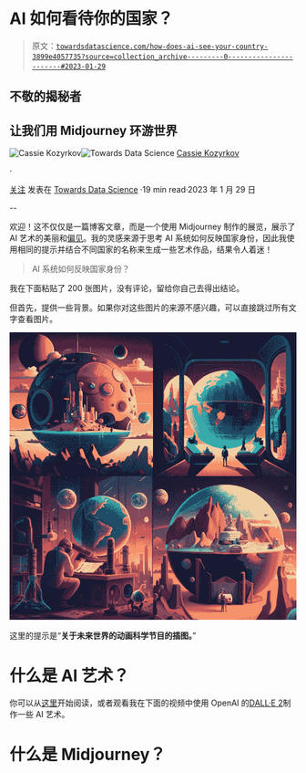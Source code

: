 # AI 如何看待你的国家？

> 原文：[`towardsdatascience.com/how-does-ai-see-your-country-3899e4057735?source=collection_archive---------0-----------------------#2023-01-29`](https://towardsdatascience.com/how-does-ai-see-your-country-3899e4057735?source=collection_archive---------0-----------------------#2023-01-29)

## 不敬的揭秘者

## 让我们用 Midjourney 环游世界

[](https://kozyrkov.medium.com/?source=post_page-----3899e4057735--------------------------------)![Cassie Kozyrkov](https://kozyrkov.medium.com/?source=post_page-----3899e4057735--------------------------------)[](https://towardsdatascience.com/?source=post_page-----3899e4057735--------------------------------)![Towards Data Science](https://towardsdatascience.com/?source=post_page-----3899e4057735--------------------------------) [Cassie Kozyrkov](https://kozyrkov.medium.com/?source=post_page-----3899e4057735--------------------------------)

·

[关注](https://medium.com/m/signin?actionUrl=https%3A%2F%2Fmedium.com%2F_%2Fsubscribe%2Fuser%2F2fccb851bb5e&operation=register&redirect=https%3A%2F%2Ftowardsdatascience.com%2Fhow-does-ai-see-your-country-3899e4057735&user=Cassie+Kozyrkov&userId=2fccb851bb5e&source=post_page-2fccb851bb5e----3899e4057735---------------------post_header-----------) 发表在 [Towards Data Science](https://towardsdatascience.com/?source=post_page-----3899e4057735--------------------------------) ·19 min read·2023 年 1 月 29 日[](https://medium.com/m/signin?actionUrl=https%3A%2F%2Fmedium.com%2F_%2Fvote%2Ftowards-data-science%2F3899e4057735&operation=register&redirect=https%3A%2F%2Ftowardsdatascience.com%2Fhow-does-ai-see-your-country-3899e4057735&user=Cassie+Kozyrkov&userId=2fccb851bb5e&source=-----3899e4057735---------------------clap_footer-----------)

--

[](https://medium.com/m/signin?actionUrl=https%3A%2F%2Fmedium.com%2F_%2Fbookmark%2Fp%2F3899e4057735&operation=register&redirect=https%3A%2F%2Ftowardsdatascience.com%2Fhow-does-ai-see-your-country-3899e4057735&source=-----3899e4057735---------------------bookmark_footer-----------)

欢迎！这不仅仅是一篇博客文章，而是一个使用 Midjourney 制作的展览，展示了 AI 艺术的美丽和[偏见](http://bit.ly/quaesita_aibiasm)。我的灵感来源于思考 AI 系统如何反映国家身份，因此我使用相同的提示并结合不同国家的名称来生成一些艺术作品，结果令人着迷！

> AI 系统如何反映国家身份？

我在下面粘贴了 200 张图片，没有评论，留给你自己去得出结论。

但首先，提供一些背景。如果你对这些图片的来源不感兴趣，可以直接跳过所有文字查看图片。

![](img/7ea69472e58a9ff8302443ebb1655977.png)

这里的提示是“**关于未来世界的动画科学节目的插图。**”

# 什么是 AI 艺术？

你可以从[这里](http://bit.ly/quaesita_drugs)开始阅读，或者观看我在下面的视频中使用 OpenAI 的[DALL·E 2](https://www.youtube.com/watch?v=nr8sSFHT7Ew)制作一些 AI 艺术。

# 什么是 Midjourney？
